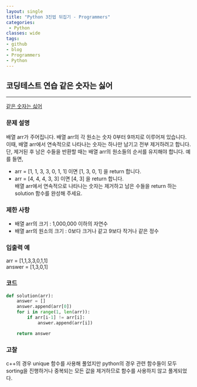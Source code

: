 ```yaml
---
layout: single
title: "Python 3진법 뒤집기 - Programmers"
categories:
 - Python
classes: wide
tags:
- github
- blog
- Programmers
- Python
---
```

## 코딩테스트 연습 **같은 숫자는 싫어**
---

[같은 숫자는 싫어](https://programmers.co.kr/learn/courses/30/lessons/12906?language=python3)

### 문제 설명

배열 arr가 주어집니다. 배열 arr의 각 원소는 숫자 0부터 9까지로 이루어져 있습니다. 이때, 배열 arr에서 연속적으로 나타나는 숫자는 하나만 남기고 전부 제거하려고 합니다. 단, 제거된 후 남은 수들을 반환할 때는 배열 arr의 원소들의 순서를 유지해야 합니다. 예를 들면,  
+ arr = [1, 1, 3, 3, 0, 1, 1] 이면 [1, 3, 0, 1] 을 return 합니다.  
+ arr = [4, 4, 4, 3, 3] 이면 [4, 3] 을 return 합니다.  
배열 arr에서 연속적으로 나타나는 숫자는 제거하고 남은 수들을 return 하는 solution 함수를 완성해 주세요.  

### 제한 사항  

-	배열 arr의 크기 : 1,000,000 이하의 자연수  
- 배열 arr의 원소의 크기 : 0보다 크거나 같고 9보다 작거나 같은 정수

### 입출력 예  
arr = [1,1,3,3,0,1,1]    
answer = [1,3,0,1]    

### 코드

```python
def solution(arr):
    answer = []
    answer.append(arr[0])
    for i in range(1, len(arr)):
        if arr[i-1] != arr[i]:
            answer.append(arr[i])    

    return answer
```

### 고찰

c++의 경우 unique 함수를 사용해 풀었지만 python의 경우 관련 함수들이 모두 sorting을 진행하거나 중복되는 모든 값을 제거하므로 함수를 사용하지 않고 풀게되었다.
